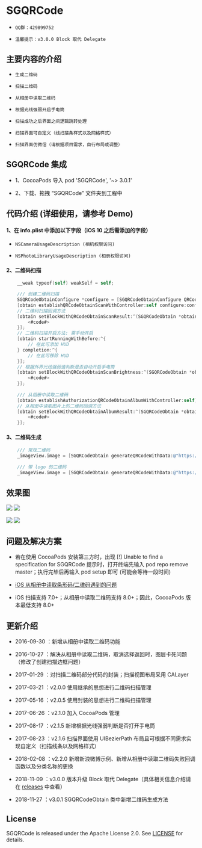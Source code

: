 
# SGQRCode


* `QQ群：429899752`

* `温馨提示：v3.0.0 Block 取代 Delegate`


## 主要内容的介绍

* `生成二维码`<br>

* `扫描二维码`<br>

* `从相册中读取二维码`<br>

* `根据光线强弱开启手电筒`<br>

* `扫描成功之后界面之间逻辑跳转处理`<br>

* `扫描界面可自定义（线扫描条样式以及网格样式）`<br>

* `扫描界面仿微信（请根据项目需求，自行布局或调整）`<br>


## SGQRCode 集成

* 1、CocoaPods 导入 pod 'SGQRCode', '~> 3.0.1'

* 2、下载、拖拽 “SGQRCode” 文件夹到工程中


## 代码介绍 (详细使用，请参考 Demo)

#### 1、在 info.plist 中添加以下字段（iOS 10 之后需添加的字段）

* `NSCameraUsageDescription (相机权限访问)`<br>

* `NSPhotoLibraryUsageDescription (相册权限访问)`<br>

#### 2、二维码扫描

```Objective-C
    __weak typeof(self) weakSelf = self;

    /// 创建二维码扫描
    SGQRCodeObtainConfigure *configure = [SGQRCodeObtainConfigure QRCodeObtainConfigure];
    [obtain establishQRCodeObtainScanWithController:self configure:configure];
    // 二维码扫描回调方法
    [obtain setBlockWithQRCodeObtainScanResult:^(SGQRCodeObtain *obtain, NSString *result) {
        <#code#>
    }];
    // 二维码扫描开启方法: 需手动开启
    [obtain startRunningWithBefore:^{
        // 在此可添加 HUD
    } completion:^{
        // 在此可移除 HUD
    }];
    // 根据外界光线强弱值判断是否自动开启手电筒
    [obtain setBlockWithQRCodeObtainScanBrightness:^(SGQRCodeObtain *obtain, CGFloat brightness) {
        <#code#>
    }];
    
    /// 从相册中读取二维码    
    [obtain establishAuthorizationQRCodeObtainAlbumWithController:self];
    // 从相册中读取图片上的二维码回调方法
    [obtain setBlockWithQRCodeObtainAlbumResult:^(SGQRCodeObtain *obtain, NSString *result) {
        <#code#>
    }];
```

#### 3、二维码生成

```Objective-C
    /// 常规二维码
    _imageView.image = [SGQRCodeObtain generateQRCodeWithData:@"https://github.com/kingsic" size:size];
    
    /// 带 logo 的二维码
    _imageView.image = [SGQRCodeObtain generateQRCodeWithData:@"https://github.com/kingsic" size:size logoImage:logoImage ratio:ratio];
```


## 效果图

![](https://github.com/kingsic/SGQRCode/raw/master/Picture/sorgle1.png)       ![](https://github.com/kingsic/SGQRCode/raw/master/Picture/sorgle2.png)

![](https://github.com/kingsic/SGQRCode/raw/master/Picture/sorgle3.png)       ![](https://github.com/kingsic/SGQRCode/raw/master/Picture/sorgle4.png)


## 问题及解决方案

* 若在使用 CocoaPods 安装第三方时，出现 [!] Unable to find a specification for SGQRCode 提示时，打开终端先输入 pod repo remove master；执行完毕后再输入 pod setup 即可 (可能会等待一段时间)

* [iOS 从相册中读取条形码/二维码遇到的问题](https://blog.csdn.net/gaomingyangc/article/details/54017879)

* iOS 扫描支持 7.0+；从相册中读取二维码支持 8.0+；因此，CocoaPods 版本最低支持 8.0+


## 更新介绍

* 2016-09-30 ：新增从相册中读取二维码功能

* 2016-10-27 ：解决从相册中读取二维码，取消选择返回时，图层卡死问题（修改了创建扫描边框问题）

* 2017-01-29 ：对扫描二维码部分代码的封装；扫描视图布局采用 CALayer

* 2017-03-21 ：v2.0.0 使用继承的思想进行二维码扫描管理

* 2017-05-16 ：v2.0.5 使用封装的思想进行二维码扫描管理

* 2017-06-26 ：v2.1.0 加入 CocoaPods 管理

* 2017-08-17 ：v2.1.5 新增根据光线强弱判断是否打开手电筒

* 2017-08-23 ：v2.1.6 扫描界面使用 UIBezierPath 布局且可根据不同需求实现自定义（扫描线条以及网格样式）

* 2018-02-08 ：v2.2.0 新增新浪微博示例、新增从相册中读取二维码失败回调函数以及分类名称的更换

* 2018-11-09 ：v3.0.0 版本升级 Block 取代 Delegate（具体相关信息介绍请在 [releases](https://github.com/kingsic/SGQRCode/releases) 中查看）

* 2018-11-27 ：v3.0.1 SGQRCodeObtain 类中新增二维码生成方法


## License
SGQRCode is released under the Apache License 2.0. See [LICENSE](https://github.com/kingsic/SGQRCode/blob/master/LICENSE) for details.
